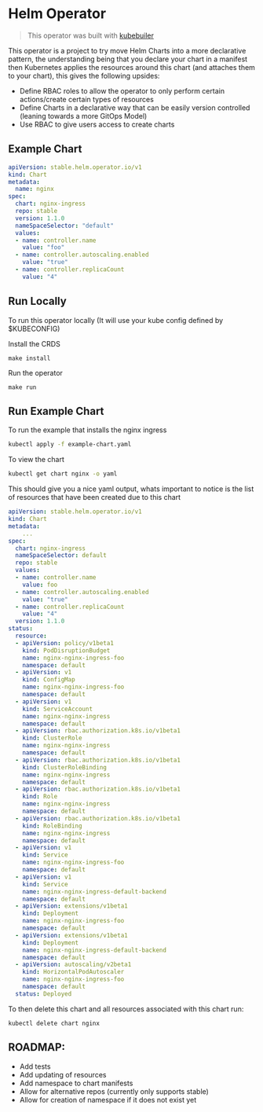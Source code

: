 # Helm Operator
> This operator was built with [kubebuiler](https://book.kubebuilder.io/introduction.html)

This operator is a project to try move Helm Charts into a more declarative pattern, the understanding being that you declare your chart in a manifest then Kubernetes applies the resources around this chart (and attaches them to your chart), this gives the following upsides:

- Define RBAC roles to allow the operator to only perform certain actions/create certain types of resources
- Define Charts in a declarative way that can be easily version controlled (leaning towards a more GitOps Model)
- Use RBAC to give users access to create charts 

## Example Chart

```yaml
apiVersion: stable.helm.operator.io/v1
kind: Chart
metadata:
  name: nginx
spec:
  chart: nginx-ingress
  repo: stable
  version: 1.1.0
  nameSpaceSelector: "default"
  values:
  - name: controller.name
    value: "foo"
  - name: controller.autoscaling.enabled
    value: "true"
  - name: controller.replicaCount
    value: "4"
```

## Run Locally
To run this operator locally (It will use your kube config defined by $KUBECONFIG)

Install the CRDS 
```
make install
```

Run the operator
```
make run
```

## Run Example Chart
To run the example that installs the nginx ingress
```bash
kubectl apply -f example-chart.yaml
```

To view the chart
```bash
kubectl get chart nginx -o yaml
```
This should give you a nice yaml output, whats important to notice is the list of resources that have been created due to this chart
```yaml
apiVersion: stable.helm.operator.io/v1
kind: Chart
metadata:
    ...
spec:
  chart: nginx-ingress
  nameSpaceSelector: default
  repo: stable
  values:
  - name: controller.name
    value: foo
  - name: controller.autoscaling.enabled
    value: "true"
  - name: controller.replicaCount
    value: "4"
  version: 1.1.0
status:
  resource:
  - apiVersion: policy/v1beta1
    kind: PodDisruptionBudget
    name: nginx-nginx-ingress-foo
    namespace: default
  - apiVersion: v1
    kind: ConfigMap
    name: nginx-nginx-ingress-foo
    namespace: default
  - apiVersion: v1
    kind: ServiceAccount
    name: nginx-nginx-ingress
    namespace: default
  - apiVersion: rbac.authorization.k8s.io/v1beta1
    kind: ClusterRole
    name: nginx-nginx-ingress
    namespace: default
  - apiVersion: rbac.authorization.k8s.io/v1beta1
    kind: ClusterRoleBinding
    name: nginx-nginx-ingress
    namespace: default
  - apiVersion: rbac.authorization.k8s.io/v1beta1
    kind: Role
    name: nginx-nginx-ingress
    namespace: default
  - apiVersion: rbac.authorization.k8s.io/v1beta1
    kind: RoleBinding
    name: nginx-nginx-ingress
    namespace: default
  - apiVersion: v1
    kind: Service
    name: nginx-nginx-ingress-foo
    namespace: default
  - apiVersion: v1
    kind: Service
    name: nginx-nginx-ingress-default-backend
    namespace: default
  - apiVersion: extensions/v1beta1
    kind: Deployment
    name: nginx-nginx-ingress-foo
    namespace: default
  - apiVersion: extensions/v1beta1
    kind: Deployment
    name: nginx-nginx-ingress-default-backend
    namespace: default
  - apiVersion: autoscaling/v2beta1
    kind: HorizontalPodAutoscaler
    name: nginx-nginx-ingress-foo
    namespace: default
  status: Deployed
```

To then delete this chart and all resources associated with this chart run:
```
kubectl delete chart nginx
```

## ROADMAP:

- Add tests
- Add updating of resources
- Add namespace to chart manifests
- Allow for alternative repos (currently only supports stable)
- Allow for creation of namespace if it does not exist yet

